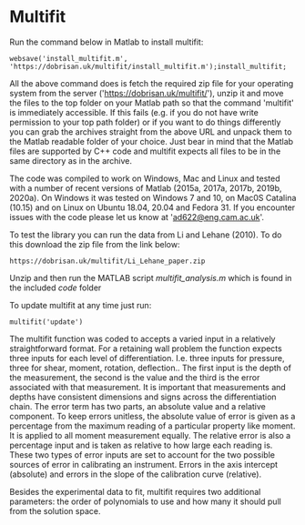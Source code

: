 # Multifit

Run the command below in Matlab to install multifit:

```
websave('install_multifit.m', 'https://dobrisan.uk/multifit/install_multifit.m');install_multifit;
```

All the above command does is fetch the required zip file for your operating system from the server ('https://dobrisan.uk/multifit/'), unzip it and move the files to the top folder on your Matlab path so that the command 'multifit' is immediately accessible.
If this fails (e.g. if you do not have write permission to your top path folder) or if you want to do things differently you can grab the archives straight from the above URL and unpack them to the Matlab readable folder of your choice.
Just bear in mind that the Matlab files are supported by C++ code and multifit expects all files to be in the same directory as in the archive.

The code was compiled to work on Windows, Mac and Linux and tested with a number of recent versions of Matlab (2015a, 2017a, 2017b, 2019b, 2020a). On Windows it was tested on Windows 7 and 10, on Mac0S Catalina (10.15) and on Linux on Ubuntu 18.04, 20.04 and Fedora 31. If you encounter issues with the code please let us know at 'ad622@eng.cam.ac.uk'.

To test the library you can run the data from Li and Lehane (2010). To do this download the zip file from the link below:

```
https://dobrisan.uk/multifit/Li_Lehane_paper.zip
```

Unzip and then run the MATLAB script *multifit_analysis.m* which is found in the included *code* folder

To update multifit at any time just run:

```
multifit('update')
```

The multifit function was coded to accepts a varied input in a relatively straightforward format. For a retaining wall problem the function expects three inputs for each level of differentiation. I.e. three inputs for pressure, three for shear, moment, rotation, deflection..
The first input is the depth of the measurement, the second is the value and the third is the error associated with that measurement. 
It is important that measurements and depths have consistent dimensions and signs across the differentiation chain. 
The error term has two parts, an absolute value and a relative component. 
To keep errors unitless, the absolute value of error is given as a percentage from the maximum reading of a particular property like moment. 
It is applied to all moment measurement equally. The relative error is also a percentage input and is taken as relative to how large each reading is. 
These two types of error inputs are set to account for the two possible sources of error in  calibrating an instrument. Errors in the axis intercept (absolute) and errors in the slope of the calibration curve (relative).

Besides the experimental data to fit, multifit requires two additional parameters: the order of polynomials to use and how many it should pull from the solution space.